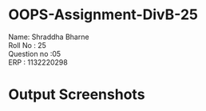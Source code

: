 # OOPS-Assignment-DivB-25 <br>
Name: Shraddha Bharne <br>
Roll No : 25  <br>
Question no :05  <br>
ERP : 1132220298  <br>
# Output Screenshots  <br>
